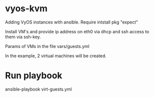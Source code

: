 # vyos-kvm
Adding VyOS instances with ansible. Require intstall pkg "expect"

Install VM's and provide ip address on eth0 via dhcp and ssh access to them via ssh-key.

Params of VMs in the file vars/guests.yml

In the example, 2 virtual machines will be created.

# Run playbook
ansible-playbook virt-guests.yml
